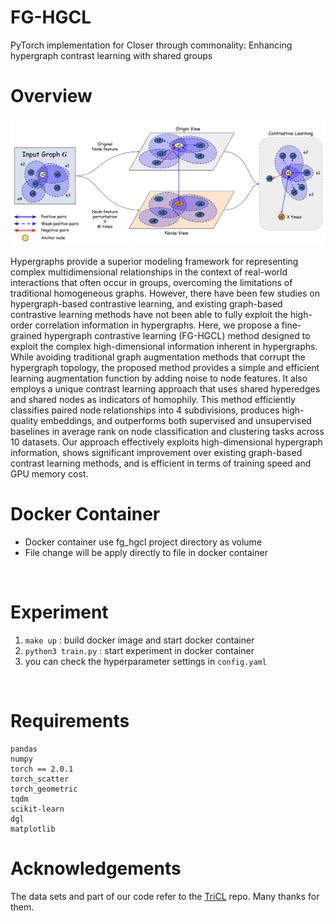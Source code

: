 # FG-HGCL

PyTorch implementation for Closer through commonality: Enhancing hypergraph contrast learning with shared groups
<br />

# Overview

![](framework.png)

Hypergraphs provide a superior modeling framework for representing complex multidimensional relationships in the context of real-world interactions that often occur in groups, overcoming the limitations of traditional homogeneous graphs. However, there have been few studies on hypergraph-based contrastive learning, and existing graph-based contrastive learning methods have not been able to fully exploit the high-order correlation information in hypergraphs. Here, we propose a fine-grained hypergraph contrastive learning (FG-HGCL) method designed to exploit the complex high-dimensional information inherent in hypergraphs. While avoiding traditional graph augmentation methods that corrupt the hypergraph topology, the proposed method provides a simple and efficient learning augmentation function by adding noise to node features. It also employs a unique contrast learning approach that uses shared hyperedges and shared nodes as indicators of homophily. This method efficiently classifies paired node relationships into 4 subdivisions, produces high-quality embeddings, and outperforms both supervised and unsupervised baselines in average rank on node classification and clustering tasks across 10 datasets. Our approach effectively exploits high-dimensional hypergraph information, shows significant improvement over existing graph-based contrast learning methods, and is efficient in terms of training speed and GPU memory cost.
<br />

# Docker Container
- Docker container use fg_hgcl project directory as volume 
- File change will be apply directly to file in docker container
<br />

# Experiment 
1. `make up` : build docker image and start docker container
2. `python3 train.py` : start experiment in docker container
3. you can check the hyperparameter settings in `config.yaml`
<br />

# Requirements

```
pandas
numpy
torch == 2.0.1
torch_scatter
torch_geometric
tqdm
scikit-learn
dgl
matplotlib
```


# Acknowledgements

The data sets and part of our code refer to the [TriCL](https://github.com/wooner49/TriCL) repo. Many thanks for them.

<!-- # Reference
This code is free and open source for only academic/research purposes (non-commercial). If you use this code as part of any published research, please acknowledge the following paper.
```
soon
``` -->
